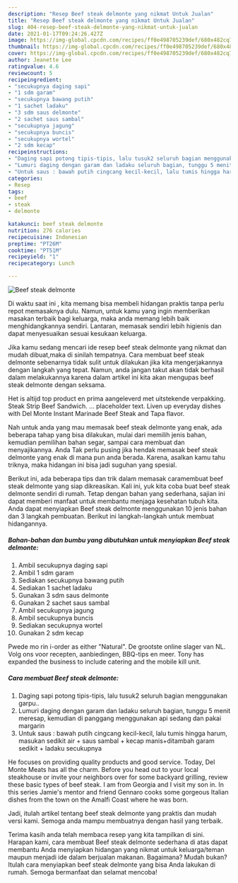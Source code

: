 ```yaml
---
description: "Resep Beef steak delmonte yang nikmat Untuk Jualan"
title: "Resep Beef steak delmonte yang nikmat Untuk Jualan"
slug: 404-resep-beef-steak-delmonte-yang-nikmat-untuk-jualan
date: 2021-01-17T09:24:26.427Z
image: https://img-global.cpcdn.com/recipes/ff0e498705239def/680x482cq70/beef-steak-delmonte-foto-resep-utama.jpg
thumbnail: https://img-global.cpcdn.com/recipes/ff0e498705239def/680x482cq70/beef-steak-delmonte-foto-resep-utama.jpg
cover: https://img-global.cpcdn.com/recipes/ff0e498705239def/680x482cq70/beef-steak-delmonte-foto-resep-utama.jpg
author: Jeanette Lee
ratingvalue: 4.6
reviewcount: 5
recipeingredient:
- "secukupnya daging sapi"
- "1 sdm garam"
- "secukupnya bawang putih"
- "1 sachet ladaku"
- "3 sdm saus delmonte"
- "2 sachet saus sambal"
- "secukupnya jagung"
- "secukupnya buncis"
- "secukupnya wortel"
- "2 sdm kecap"
recipeinstructions:
- "Daging sapi potong tipis-tipis, lalu tusuk2 seluruh bagian menggunakan garpu.."
- "Lumuri daging dengan garam dan ladaku seluruh bagian, tunggu 5 menit meresap, kemudian di panggang menggunakan api sedang dan pakai margarin"
- "Untuk saus : bawah putih cingcang kecil-kecil, lalu tumis hingga harum, masukan sedikit air + saus sambal + kecap manis+ditambah garam sedikit + ladaku secukupnya"
categories:
- Resep
tags:
- beef
- steak
- delmonte

katakunci: beef steak delmonte 
nutrition: 276 calories
recipecuisine: Indonesian
preptime: "PT26M"
cooktime: "PT51M"
recipeyield: "1"
recipecategory: Lunch

---
```



![Beef steak delmonte](https://img-global.cpcdn.com/recipes/ff0e498705239def/680x482cq70/beef-steak-delmonte-foto-resep-utama.jpg)

Di waktu  saat ini , kita memang bisa membeli hidangan praktis tanpa perlu repot memasaknya dulu. Namun, untuk kamu yang ingin memberikan masakan terbaik bagi keluarga, maka anda memang lebih baik menghidangkannya sendiri. Lantaran, memasak sendiri lebih higienis dan dapat menyesuaikan sesuai kesukaan keluarga.

Jika kamu sedang mencari ide resep beef steak delmonte yang nikmat dan mudah dibuat,maka di sinilah tempatnya. Cara membuat beef steak delmonte  sebenarnya tidak sulit untuk dilakukan jika kita mengerjakannya dengan langkah yang tepat. Namun, anda jangan takut akan tidak berhasil dalam melakukannya 
karena dalam artikel ini kita akan mengupas beef steak delmonte dengan seksama.  

Het is altijd top product en prima aangeleverd met uitstekende verpakking. Steak Strip Beef Sandwich. … placeholder text. Liven up everyday dishes with Del Monte Instant Marinade Beef Steak and Tapa flavor.

Nah untuk anda yang mau memasak beef steak delmonte yang enak, ada beberapa tahap yang bisa dilakukan, mulai dari memilih jenis bahan, kemudian pemilihan bahan segar, sampai cara membuat dan menyajikannya. Anda Tak perlu pusing jika hendak memasak beef steak delmonte yang enak di mana pun anda berada. Karena, asalkan kamu  tahu triknya, maka hidangan ini bisa jadi suguhan yang spesial.

Berikut ini, ada beberapa tips dan trik dalam memasak caramembuat beef steak delmonte yang siap dikreasikan. Kali ini, yuk kita coba buat beef steak delmonte sendiri di rumah. Tetap dengan bahan yang sederhana, sajian ini dapat memberi manfaat untuk membantu menjaga kesehatan tubuh kita. Anda dapat menyiapkan Beef steak delmonte menggunakan 10 jenis bahan dan 3 langkah pembuatan. Berikut ini langkah-langkah untuk membuat hidangannya.

<!--inarticleads1-->

##### Bahan-bahan dan bumbu yang dibutuhkan untuk menyiapkan Beef steak delmonte:

1. Ambil secukupnya daging sapi
1. Ambil 1 sdm garam
1. Sediakan secukupnya bawang putih
1. Sediakan 1 sachet ladaku
1. Gunakan 3 sdm saus delmonte
1. Gunakan 2 sachet saus sambal
1. Ambil secukupnya jagung
1. Ambil secukupnya buncis
1. Sediakan secukupnya wortel
1. Gunakan 2 sdm kecap


Pwede mo rin i-order as either &#34;Natural&#34;. De grootste online slager van NL. Volg ons voor recepten, aanbiedingen, BBQ-tips en meer. Tony has expanded the business to include catering and the mobile kill unit. 

<!--inarticleads2-->

##### Cara membuat Beef steak delmonte:

1. Daging sapi potong tipis-tipis, lalu tusuk2 seluruh bagian menggunakan garpu..
1. Lumuri daging dengan garam dan ladaku seluruh bagian, tunggu 5 menit meresap, kemudian di panggang menggunakan api sedang dan pakai margarin
1. Untuk saus : bawah putih cingcang kecil-kecil, lalu tumis hingga harum, masukan sedikit air + saus sambal + kecap manis+ditambah garam sedikit + ladaku secukupnya


He focuses on providing quality products and good service. Today, Del Monte Meats has all the charm. Before you head out to your local steakhouse or invite your neighbors over for some backyard grilling, review these basic types of beef steak. I am from Georgia and I visit my son in. In this series Jamie&#39;s mentor and friend Gennaro cooks some gorgeous Italian dishes from the town on the Amalfi Coast where he was born. 

Jadi, itulah artikel tentang  beef steak delmonte  yang praktis dan mudah versi kami. Semoga anda mampu membuatnya dengan hasil yang terbaik. 

Terima kasih anda telah membaca resep yang kita tampilkan di sini. Harapan kami, cara membuat  Beef steak delmonte sederhana di atas dapat membantu Anda menyiapkan hidangan yang nikmat untuk keluarga/teman maupun menjadi ide dalam berjualan makanan. Bagaimana? Mudah bukan? Itulah cara menyiapkan beef steak delmonte yang bisa Anda lakukan di rumah. Semoga bermanfaat dan selamat mencoba!

